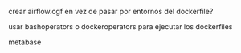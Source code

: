 crear airflow.cgf en vez de pasar por entornos del dockerfile?

usar bashoperators o dockeroperators para ejecutar los dockerfiles

metabase
